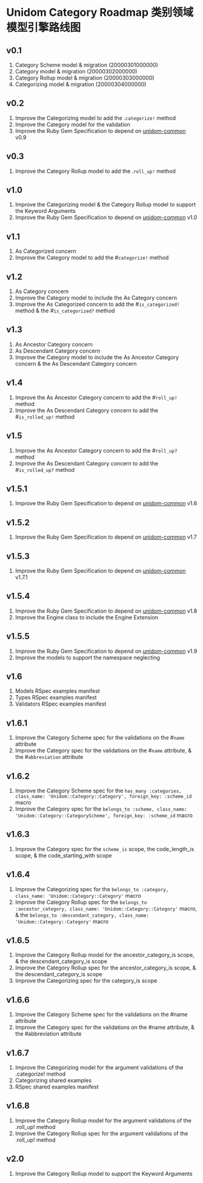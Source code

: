# Unidom Category Roadmap 类别领域模型引擎路线图

## v0.1
1. Category Scheme model & migration (20000301000000)
2. Category model & migration (20000302000000)
3. Category Rollup model & migration (20000303000000)
4. Categorizing model & migration (20000304000000)

## v0.2
1. Improve the Categorizing model to add the .``categorize!`` method
2. Improve the Category model for the validation
3. Improve the Ruby Gem Specification to depend on [unidom-common](https://github.com/topbitdu/unidom-common) v0.9

## v0.3
1. Improve the Category Rollup model to add the .``roll_up!`` method

## v1.0
1. Improve the Categorizing model & the Category Rollup model to support the Keyword Arguments
2. Improve the Ruby Gem Specification to depend on [unidom-common](https://github.com/topbitdu/unidom-common) v1.0

## v1.1
1. As Categorized concern
2. Improve the Category model to add the #``categorize!`` method

## v1.2
1. As Category concern
2. Improve the Category model to include the As Category concern
3. Improve the As Categorized concern to add the #``is_categorized!`` method & the #``is_categorized?`` method

## v1.3
1. As Ancestor Category concern
2. As Descendant Category concern
3. Improve the Category model to include the As Ancestor Category concern & the As Descendant Category concern

## v1.4
1. Improve the As Ancestor Category concern to add the #``roll_up!`` method
2. Improve the As Descendant Category concern to add the #``is_rolled_up!`` method

## v1.5
1. Improve the As Ancestor Category concern to add the #``roll_up?`` method
2. Improve the As Descendant Category concern to add the #``is_rolled_up?`` method

## v1.5.1
1. Improve the Ruby Gem Specification to depend on [unidom-common](https://github.com/topbitdu/unidom-common) v1.6

## v1.5.2
1. Improve the Ruby Gem Specification to depend on [unidom-common](https://github.com/topbitdu/unidom-common) v1.7

## v1.5.3
1. Improve the Ruby Gem Specification to depend on [unidom-common](https://github.com/topbitdu/unidom-common) v1.7.1

## v1.5.4
1. Improve the Ruby Gem Specification to depend on [unidom-common](https://github.com/topbitdu/unidom-common) v1.8
2. Improve the Engine class to include the Engine Extension

## v1.5.5
1. Improve the Ruby Gem Specification to depend on [unidom-common](https://github.com/topbitdu/unidom-common) v1.9
2. Improve the models to support the namespace neglecting

## v1.6
1. Models RSpec examples manifest
2. Types RSpec examples manifest
3. Validators RSpec examples manifest

## v1.6.1
1. Improve the Category Scheme spec for the validations on the #``name`` attribute
2. Improve the Category spec for the validations on the #``name`` attribute, & the #``abbreviation`` attribute

## v1.6.2
1. Improve the Category Scheme spec for the ``has_many :categories, class_name: 'Unidom::Category::Category', foreign_key: :scheme_id`` macro
2. Improve the Category spec for the ``belongs_to :scheme, class_name: 'Unidom::Category::CategoryScheme', foreign_key: :scheme_id`` macro

## v1.6.3
1. Improve the Category spec for the ``scheme_is`` scope, the code_length_is scope, & the code_starting_with scope

## v1.6.4
1. Improve the Categorizing spec for the ``belongs_to :category, class_name: 'Unidom::Category::Category'`` macro
2. Improve the Category Rollup spec for the ``belongs_to :ancestor_category, class_name: 'Unidom::Category::Category'`` macro, & the ``belongs_to :descendant_category, class_name: 'Unidom::Category::Category'`` macro

## v1.6.5
1. Improve the Category Rollup model for the ancestor_category_is scope, & the descendant_category_is scope
2. Improve the Category Rollup spec for the ancestor_category_is scope, & the descendant_category_is scope
3. Improve the Categorizing spec for the category_is scope

## v1.6.6
1. Improve the Category Scheme spec for the validations on the #name attribute
2. Improve the Category spec for the validations on the #name attribute, & the #abbreviation attribute

## v1.6.7
1. Improve the Categorizing model for the argument validations of the .categorize! method
2. Categorizing shared examples
3. RSpec shared examples manifest

## v1.6.8
1. Improve the Category Rollup model for the argument validations of the .roll_up! method
2. Improve the Category Rollup spec for the argument validations of the .roll_up! method

## v2.0
1. Improve the Category Rollup model to support the Keyword Arguments
